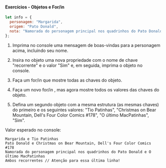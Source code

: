 #### Exercícios - Objetos e For/in

```javascript
let info = {
  personagem: "Margarida",
  origem: "Pato Donald",
  nota: "Namorada do personagem principal nos quadrinhos do Pato Donald",
};
```

1. Imprima no console uma mensagem de boas-vindas para a personagem acima, incluindo seu nome.

2. Insira no objeto uma nova propriedade com o nome de chave "recorrente" e o valor "Sim" e, em seguida, imprima o objeto no console.

3. Faça um for/in que mostre todas as chaves do objeto.

4. Faça um novo for/in , mas agora mostre todos os valores das chaves do objeto.

5. Defina um segundo objeto com a mesma estrutura (as mesmas chaves) do primeiro e os seguintes valores: "Tio Patinhas", "Christmas on Bear Mountain, Dell's Four Color Comics #178", "O último MacPatinhas", "Sim".

Valor esperado no console:

```console
Margarida e Tio Patinhas
Pato Donald e Christmas on Bear Mountain, Dell's Four Color Comics #178
Namorada do personagem principal nos quadrinhos do Pato Donald e O último MacPatinhas
Ambos recorrentes // Atenção para essa última linha!
```